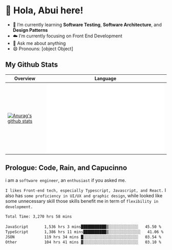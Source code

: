 # 👋 Hola, Abui here!

- 🌱 I’m currently learning **Software Testing**, **Software Architecture**, and **Design Patterns**
- ☁️ I’m currently focusing on Front End Development
- 💬 Ask me about anything
- 😄 Pronouns: [object Object]

## My Github Stats

| Overview | Language |
| --- | --- |
|[![Anurag's github stats](https://github-readme-stats.vercel.app/api?username=abui-am&count_private=true)](https://github.com/anuraghazra/github-readme-stats)|![Language](https://raw.githubusercontent.com/abui-am/stats/c6455f656dfce7acd3951e5ec5b25d72af0b2ee3/generated/languages.svg)|

## Prologue: Code, Rain, and Capucinno
i am a `software engineer`, an `enthusiast` if you asked me. 

`I likes Front-end tech, especially Typescript, Javascript, and React.` I also has `some proficiency in UI/UX and graphic design`, while looked like some unnecessary skill those skills benefit me in term of `flexibility in development.`


<!--START_SECTION:waka-->

```text
Total Time: 3,270 hrs 58 mins

JavaScript       1,536 hrs 3 mins███████████▒░░░░░░░░░░░░░   45.50 %
TypeScript       1,386 hrs 11 mins██████████▒░░░░░░░░░░░░░░   41.06 %
JSON             119 hrs 34 mins █░░░░░░░░░░░░░░░░░░░░░░░░   03.54 %
Other            104 hrs 41 mins ▓░░░░░░░░░░░░░░░░░░░░░░░░   03.10 %
```

<!--END_SECTION:waka-->
